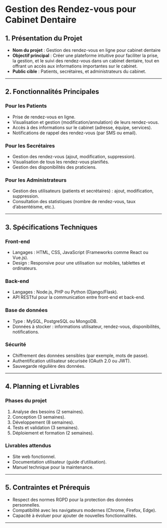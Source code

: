 ﻿# Gestion des Rendez-vous pour Cabinet Dentaire

## 1. Présentation du Projet

- **Nom du projet** : Gestion des rendez-vous en ligne pour cabinet dentaire
- **Objectif principal** : Créer une plateforme intuitive pour faciliter la prise, la gestion, et le suivi des rendez-vous dans un cabinet dentaire, tout en offrant un accès aux informations importantes sur le cabinet.
- **Public cible** : Patients, secrétaires, et administrateurs du cabinet.

---

## 2. Fonctionnalités Principales

### Pour les Patients
- Prise de rendez-vous en ligne.
- Visualisation et gestion (modification/annulation) de leurs rendez-vous.
- Accès à des informations sur le cabinet (adresse, équipe, services).
- Notifications de rappel des rendez-vous (par SMS ou email).

### Pour les Secrétaires
- Gestion des rendez-vous (ajout, modification, suppression).
- Visualisation de tous les rendez-vous planifiés.
- Gestion des disponibilités des praticiens.

### Pour les Administrateurs
- Gestion des utilisateurs (patients et secrétaires) : ajout, modification, suppression.
- Consultation des statistiques (nombre de rendez-vous, taux d’absentéisme, etc.).

---

## 3. Spécifications Techniques

### Front-end
- Langages : HTML, CSS, JavaScript (Frameworks comme React ou Vue.js).
- Design : Responsive pour une utilisation sur mobiles, tablettes et ordinateurs.

### Back-end
- Langages : Node.js, PHP ou Python (Django/Flask).
- API RESTful pour la communication entre front-end et back-end.

### Base de données
- Type : MySQL, PostgreSQL ou MongoDB.
- Données à stocker : informations utilisateur, rendez-vous, disponibilités, notifications.

### Sécurité
- Chiffrement des données sensibles (par exemple, mots de passe).
- Authentification utilisateur sécurisée (OAuth 2.0 ou JWT).
- Sauvegarde régulière des données.

---

## 4. Planning et Livrables

### Phases du projet
1. Analyse des besoins (2 semaines).
2. Conception (3 semaines).
3. Développement (8 semaines).
4. Tests et validation (3 semaines).
5. Déploiement et formation (2 semaines).

### Livrables attendus
- Site web fonctionnel.
- Documentation utilisateur (guide d’utilisation).
- Manuel technique pour la maintenance.

---

## 5. Contraintes et Prérequis

- Respect des normes RGPD pour la protection des données personnelles.
- Compatibilité avec les navigateurs modernes (Chrome, Firefox, Edge).
- Capacité à évoluer pour ajouter de nouvelles fonctionnalités.

---



